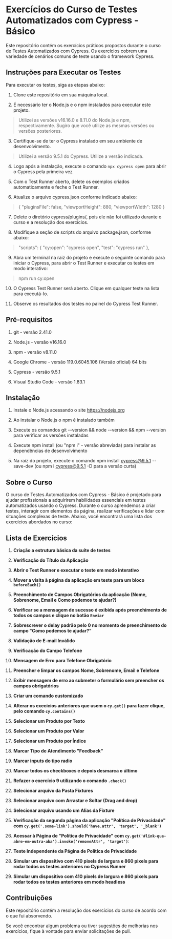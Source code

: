 # Exercícios do Curso de Testes Automatizados com Cypress - Básico

Este repositório contém os exercícios práticos propostos durante o curso de Testes Automatizados com Cypress. Os exercícios cobrem uma variedade de cenários comuns de teste usando o framework Cypress.


## Instruções para Executar os Testes

Para executar os testes, siga as etapas abaixo:

1. Clone este repositório em sua máquina local.

2. É necessário ter o Node.js e o npm instalados para executar este projeto.

> Utilizei as versões v16.16.0 e 8.11.0 do Node.js e npm, respectivamente. Sugiro que você utilize as mesmas versões ou versões posteriores.

3. Certifique-se de ter o Cypress instalado em seu ambiente de desenvolvimento.

> Utilizei a versão 9.5.1 do Cypress. Utilize a versão indicada.

4. Logo após a instalação, execute o comando `npx cypress open` para abrir o Cypress pela primeira vez

5. Com o Test Runner aberto, delete os exemplos criados automaticamente e feche o Test Runner.

6. Atualize o arquivo cypress.json conforme indicado abaixo:

> {
  "pluginsFile": false,
  "viewportHeight": 880,
  "viewportWidth": 1280
}

7. Delete o diretório cypress/plugins/, pois ele não foi utilizado durante o curso e a resolução dos exercícios.

8. Modifique a seção de scripts do arquivo package.json, conforme abaixo:

> "scripts": {
    "cy:open": "cypress open",
    "test": "cypress run"
},

9. Abra um terminal na raiz do projeto e execute o seguinte comando para iniciar o Cypress, para abrir o Test Runner e executar os testes em modo interativo:

> npm run cy:open

10. O Cypress Test Runner será aberto. Clique em qualquer teste na lista para executá-lo.

11. Observe os resultados dos testes no painel do Cypress Test Runner.

## Pré-requisitos

1. git - versão 2.41.0

2. Node.js - versão v16.16.0

3. npm - versão v8.11.0

4. Google Chrome - versão 119.0.6045.106 (Versão oficial) 64 bits

5. Cypress - versão 9.5.1

6. Visual Studio Code - versão 1.83.1


## Instalação

1. Instale o Node.js acessando o site https://nodejs.org

2. Ao instalar o Node.js o npm é instalado também

3. Execute os comandos git --version && node --version && npm --version para verificar as versões instaladas

4. Execute npm install (ou "npm i" - versão abreviada) para instalar as dependências de desenvolvimento

5. Na raiz do projeto, execute o comando npm install cypress@9.5.1 --save-dev (ou npm i cypress@9.5.1 -D para a versão curta)

## Sobre o Curso

O curso de Testes Automatizados com Cypress - Básico é projetado para ajudar profissionais a adquirirem habilidades essenciais em testes automatizados usando o Cypress. Durante o curso aprendemos a criar testes, interagir com elementos da página, realizar verificações e lidar com situações complexas de teste. Abaixo, você encontrará uma lista dos exercícios abordados no curso:

## Lista de Exercícios

1. **Criação a estrutura básica da suíte de testes**

2. **Verificação do Título da Aplicação**

3. **Abrir o Test Runner e executar o teste em modo interativo**

4. **Mover a visita à página da aplicação em teste para um bloco `beforeEach()`**

5. **Preenchimento de Campos Obrigatórios da aplicação (Nome, Sobrenome, Email e Como podemos te ajudar?)**

6. **Verificar se a mensagem de sucesso é exibida após preenchimento de todos os campos e clique no botão `Enviar`**

7. **Sobrescrever o delay padrão pelo 0 no momento de preenchimento do campo "Como podemos te ajudar?"**

8. **Validação de E-mail Inválido**

9. **Verificação do Campo Telefone**

10. **Mensagem de Erro para Telefone Obrigatório**

11. **Preencher e limpar os campos Nome, Sobrenome, Email e Telefone**

12. **Exibir mensagem de erro ao submeter o formulário sem preencher os campos obrigatórios**

13. **Criar um comando customizado**

14. **Alterar os execícios anteriores que usem o `cy.get()` para fazer clique, pelo comando `cy.contains()`**

15. **Selecionar um Produto por Texto**

16. **Selecionar um Produto por Valor**

17. **Selecionar um Produto por Índice**

18. **Marcar Tipo de Atendimento "Feedback"**

19. **Marcar inputs do tipo radio**

20. **Marcar todos os checkboxes e depois desmarca o último**

21. **Refazer o exercício 9 utilizando o comando `.check()`**

22. **Selecionar arquivo da Pasta Fixtures**

23. **Selecionar arquivo com Arrastar e Soltar (Drag and drop)**

24. **Selecionar arquivo usando um Alias da Fixture**

25. **Verificação da segunda página da aplicação "Política de Privacidade" com `cy.get('.some-link').should('have.attr', 'target', '_blank')`**

26. **Acessar à Página de "Política de Privacidade" com `cy.get('#link-que-abre-em-outra-aba').invoke('removeAttr', 'target')`**:

27. **Teste Independente da Página de Política de Privacidade**

28. **Simular um dispositivo com 410 pixels de largura e 860 pixels para rodar todos os testes anteriores no Cypress Runner**

29. **Simular um dispositivo com 410 pixels de largura e 860 pixels para rodar todos os testes anteriores em modo headless**

## Contribuições

Este repositório contém a resolução dos exercícios do curso de acordo com o que fui absorvendo. 

Se você encontrar algum problema ou tiver sugestões de melhorias nos exercícios, fique à vontade para enviar solicitações de pull.



